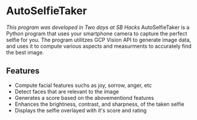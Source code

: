 # AutoSelfieTaker
*This program was developed in Two days at SB Hacks*
AutoSelfieTaker is a Python program that uses your smartphone camera to capture the perfect selfie for you. The program utilitzes GCP Vision API to generate image data, and uses it to compute various aspects and measurments to accurately find the best image.

## Features
* Compute facial features suchs as joy, sorrow, anger, etc
* Detect faces that are relevant to the image
* Generates a score based on the abovementiond features
* Enhances the brightness, contrast, and sharpness, of the taken selfie
* Displays the selfie overlayed with it's score and rating

